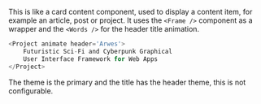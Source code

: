 This is like a card content component, used to display a content item, for example
an article, post or project. It uses the `<Frame />` component as a wrapper
and the `<Words />` for the header title animation.

```javascript
<Project animate header='Arwes'>
    Futuristic Sci-Fi and Cyberpunk Graphical
    User Interface Framework for Web Apps
</Project>
```

The theme is the primary and the title has the header theme, this is not configurable.
